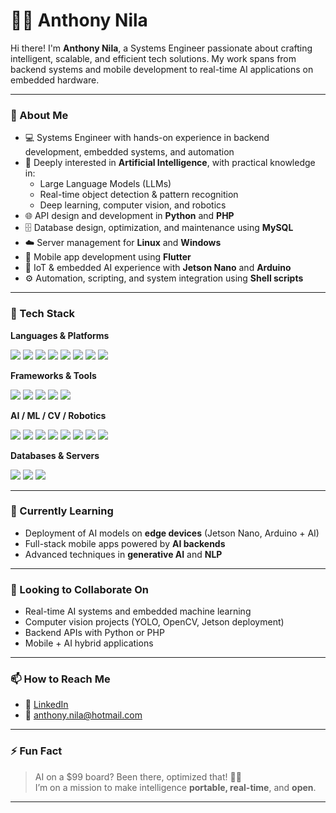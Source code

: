 # 👨‍💻 Anthony Nila

Hi there! I'm **Anthony Nila**, a Systems Engineer passionate about crafting intelligent, scalable, and efficient tech solutions. My work spans from backend systems and mobile development to real-time AI applications on embedded hardware.

---

### 🚀 About Me

- 💻 Systems Engineer with hands-on experience in backend development, embedded systems, and automation
- 🧠 Deeply interested in **Artificial Intelligence**, with practical knowledge in:
  - Large Language Models (LLMs)
  - Real-time object detection & pattern recognition
  - Deep learning, computer vision, and robotics
- 🌐 API design and development in **Python** and **PHP**
- 🗄️ Database design, optimization, and maintenance using **MySQL**
- ☁️ Server management for **Linux** and **Windows**
- 📱 Mobile app development using **Flutter**
- 🤖 IoT & embedded AI experience with **Jetson Nano** and **Arduino**
- ⚙️ Automation, scripting, and system integration using **Shell scripts**

---

### 🧰 Tech Stack

**Languages & Platforms**

<p align="left">
  <img src="https://img.shields.io/badge/PHP-777BB4?style=for-the-badge&logo=php&logoColor=white"/>
  <img src="https://img.shields.io/badge/Python-3776AB?style=for-the-badge&logo=python&logoColor=white"/>
  <img src="https://img.shields.io/badge/JavaScript-F7DF1E?style=for-the-badge&logo=javascript&logoColor=black"/>
  <img src="https://img.shields.io/badge/Node.js-339933?style=for-the-badge&logo=nodedotjs&logoColor=white"/>
  <img src="https://img.shields.io/badge/Ruby-CC342D?style=for-the-badge&logo=ruby&logoColor=white"/>
  <img src="https://img.shields.io/badge/Perl-39457E?style=for-the-badge&logo=perl&logoColor=white"/>
  <img src="https://img.shields.io/badge/Bash-121011?style=for-the-badge&logo=gnubash&logoColor=white"/>
  <img src="https://img.shields.io/badge/Dart-0175C2?style=for-the-badge&logo=dart&logoColor=white"/>
</p>

**Frameworks & Tools**

<p align="left">
  <img src="https://img.shields.io/badge/Flutter-02569B?style=for-the-badge&logo=flutter&logoColor=white"/>
  <img src="https://img.shields.io/badge/Laravel-FF2D20?style=for-the-badge&logo=laravel&logoColor=white"/>
  <img src="https://img.shields.io/badge/FastAPI-009688?style=for-the-badge&logo=fastapi&logoColor=white"/>
  <img src="https://img.shields.io/badge/Arduino-00979D?style=for-the-badge&logo=arduino&logoColor=white"/>
  <img src="https://img.shields.io/badge/NVIDIA Jetson Nano-76B900?style=for-the-badge&logo=nvidia&logoColor=white"/>
</p>

**AI / ML / CV / Robotics**

<p align="left">
  <img src="https://img.shields.io/badge/TensorFlow-FF6F00?style=for-the-badge&logo=tensorflow&logoColor=white"/>
  <img src="https://img.shields.io/badge/PyTorch-EE4C2C?style=for-the-badge&logo=pytorch&logoColor=white"/>
  <img src="https://img.shields.io/badge/OpenCV-5C3EE8?style=for-the-badge&logo=opencv&logoColor=white"/>
  <img src="https://img.shields.io/badge/YOLOv5-00FFFF?style=for-the-badge&logo=github&logoColor=black"/>
  <img src="https://img.shields.io/badge/Scikit--Learn-F7931E?style=for-the-badge&logo=scikitlearn&logoColor=white"/>
  <img src="https://img.shields.io/badge/Numpy-013243?style=for-the-badge&logo=numpy&logoColor=white"/>
  <img src="https://img.shields.io/badge/Pandas-150458?style=for-the-badge&logo=pandas&logoColor=white"/>
  <img src="https://img.shields.io/badge/Matplotlib-11557C?style=for-the-badge&logo=matplotlib&logoColor=white"/>
</p>

**Databases & Servers**

<p align="left">
  <img src="https://img.shields.io/badge/MySQL-4479A1?style=for-the-badge&logo=mysql&logoColor=white"/>
  <img src="https://img.shields.io/badge/Linux-FCC624?style=for-the-badge&logo=linux&logoColor=black"/>
  <img src="https://img.shields.io/badge/Windows-0078D6?style=for-the-badge&logo=windows&logoColor=white"/>
</p>

---

### 🌱 Currently Learning

- Deployment of AI models on **edge devices** (Jetson Nano, Arduino + AI)
- Full-stack mobile apps powered by **AI backends**
- Advanced techniques in **generative AI** and **NLP**

---

### 🤝 Looking to Collaborate On

- Real-time AI systems and embedded machine learning
- Computer vision projects (YOLO, OpenCV, Jetson deployment)
- Backend APIs with Python or PHP
- Mobile + AI hybrid applications

---

### 📫 How to Reach Me

- 🔗 [LinkedIn](https://www.linkedin.com/in/anthony-nila001/)
- 📧 anthony.nila@hotmail.com

---

### ⚡ Fun Fact

> AI on a $99 board? Been there, optimized that! 🧠💡  
> I’m on a mission to make intelligence **portable, real-time**, and **open**.

---

<!---
anthony-nila/anthony-nila is a ✨ special ✨ repository because its `README.md` (this file) appears on your GitHub profile.
You can click the Preview link to take a look at your changes.
--->
